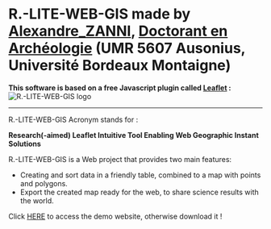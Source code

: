 # R.-LITE-WEB-GIS made by [Alexandre_ZANNI](https://zanniadevweb.github.io/portfolio_zanni/), [Doctorant en Archéologie](https://ausonius.u-bordeaux-montaigne.fr/annuaire?chercheur=346) (UMR 5607 Ausonius, Université Bordeaux Montaigne)
**This software is based on a free Javascript plugin called [Leaflet](https://leafletjs.com/) :**
![R.-LITE-WEB-GIS logo](https://upload.wikimedia.org/wikipedia/commons/thumb/1/13/Leaflet_logo.svg/800px-Leaflet_logo.svg.png)

--------------------------------------------------------------------------------
R.-LITE-WEB-GIS Acronym stands for :

**Research(-aimed) Leaflet Intuitive Tool Enabling Web Geographic Instant Solutions**

R.-LITE-WEB-GIS is a Web project that provides two main features:
- Creating and sort data in a friendly table, combined to a map with points and polygons.
- Export the created map ready for the web, to share science results with the world.


Click [HERE]( https://zanniadevweb.github.io/cms_r-lite-web-gis/) to access the demo website, otherwise download it !
